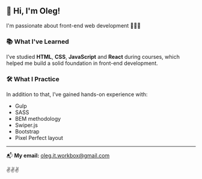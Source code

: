 ## 👋 Hi, I'm Oleg!

I'm passionate about front-end web development 💙💚🧡

### 📚 What I've Learned
I’ve studied **HTML**, **CSS**, **JavaScript** and **React** during courses, which helped me build a solid foundation in front-end development.

### 🛠️ What I Practice
In addition to that, I’ve gained hands-on experience with:
- Gulp
- SASS
- BEM methodology
- Swiper.js
- Bootstrap
- Pixel Perfect layout

---

📬 **My email:** oleg.it.workbox@gmail.com

✌️✌️✌️
